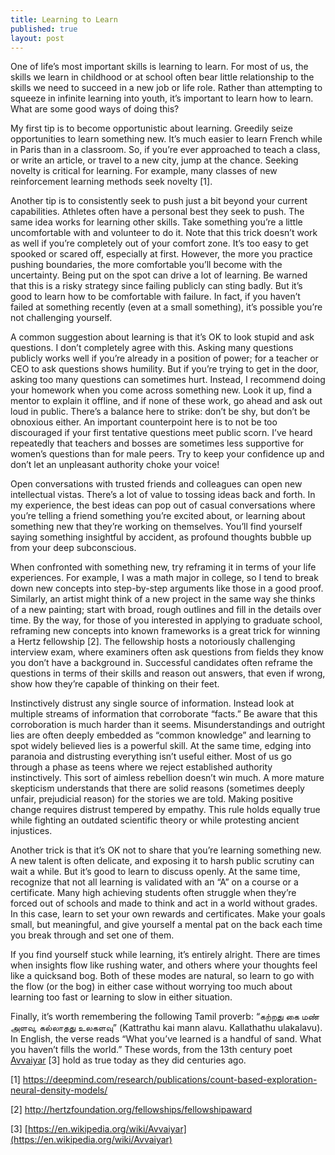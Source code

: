 ```yaml
---
title: Learning to Learn
published: true
layout: post
---
```


One of life’s most important skills is learning to learn. For most of us, the skills we learn in childhood or at school often bear little relationship to the skills we need to succeed in a new job or life role. Rather than attempting to squeeze in infinite learning into youth, it’s important to learn how to learn. What are some good ways of doing this?

My first tip is to become opportunistic about learning. Greedily seize opportunities to learn something new. It’s much easier to learn French while in Paris than in a classroom. So, if you’re ever approached to teach a class, or write an article, or travel to a new city, jump at the chance. Seeking novelty is critical for learning. For example, many classes of new reinforcement learning methods seek novelty [1].

Another tip is to consistently seek to push just a bit beyond your current capabilities. Athletes often have a personal best they seek to push. The same idea works for learning other skills. Take something you’re a little uncomfortable with and volunteer to do it. Note that this trick doesn’t work as well if you’re completely out of your comfort zone. It’s too easy to get spooked or scared off, especially at first. However, the more you practice pushing boundaries, the more comfortable you’ll become with the uncertainty. Being put on the spot can drive a lot of learning. Be warned that this is a risky strategy since failing publicly can sting badly. But it’s good to learn how to be comfortable with failure. In fact, if you haven’t failed at something recently (even at a small something), it’s possible you’re not challenging yourself.

A common suggestion about learning is that it’s OK to look stupid and ask questions. I don’t completely agree with this. Asking many questions publicly works well if you’re already in a position of power; for a teacher or CEO to ask questions shows humility. But if you’re trying to get in the door, asking too many questions can sometimes hurt. Instead, I recommend doing your homework when you come across something new. Look it up, find a mentor to explain it offline, and if none of these work, go ahead and ask out loud in public. There’s a balance here to strike: don’t be shy, but don’t be obnoxious either. An important counterpoint here is to not be too discouraged if your first tentative questions meet public scorn. I’ve heard repeatedly that teachers and bosses are sometimes less supportive for women’s questions than for male peers. Try to keep your confidence up and don’t let an unpleasant authority choke your voice!

Open conversations with trusted friends and colleagues can open new intellectual vistas. There’s a lot of value to tossing ideas back and forth. In my experience, the best ideas can pop out of casual conversations where you’re telling a friend something you’re excited about, or learning about something new that they’re working on themselves. You’ll find yourself saying something insightful by accident, as profound thoughts bubble up from your deep subconscious.

When confronted with something new, try reframing it in terms of your life experiences. For example, I was a math major in college, so I tend to break down new concepts into step-by-step arguments like those in a good proof. Similarly, an artist might think of a new project in the same way she thinks of a new painting; start with broad, rough outlines and fill in the details over time. By the way, for those of you interested in applying to graduate school, reframing new concepts into known frameworks is a great trick for winning a Hertz fellowship [2]. The fellowship hosts a notoriously challenging interview exam, where examiners often ask questions from fields they know you don’t have a background in. Successful candidates often reframe the questions in terms of their skills and reason out answers, that even if wrong, show how they’re capable of thinking on their feet.

Instinctively distrust any single source of information. Instead look at multiple streams of information that corroborate “facts.” Be aware that this corroboration is much harder than it seems. Misunderstandings and outright lies are often deeply embedded as “common knowledge” and learning to spot widely believed lies is a powerful skill. At the same time, edging into paranoia and distrusting everything isn’t useful either. Most of us go through a phase as teens where we reject established authority instinctively. This sort of aimless rebellion doesn’t win much. A more mature skepticism understands that there are solid reasons (sometimes deeply unfair, prejudicial reason) for the stories we are told. Making positive change requires distrust tempered by empathy. This rule holds equally true while fighting an outdated scientific theory or while protesting ancient injustices.

Another trick is that it’s OK not to share that you’re learning something new. A new talent is often delicate, and exposing it to harsh public scrutiny can wait a while. But it’s good to learn to discuss openly. At the same time, recognize that not all learning is validated with an “A” on a course or a certificate. Many high achieving students often struggle when they’re forced out of schools and made to think and act in a world without grades. In this case, learn to set your own rewards and certificates. Make your goals small, but meaningful, and give yourself a mental pat on the back each time you break through and set one of them. 

If you find yourself stuck while learning, it’s entirely alright. There are times when insights flow like rushing water, and others where your thoughts feel like a quicksand bog. Both of these modes are natural, so learn to go with the flow (or the bog) in either case without worrying too much about learning too fast or learning to slow in either situation.

Finally, it’s worth remembering the following Tamil proverb: “கற்றது கை மண் அளவு, கல்லாதது உலகளவு” (Kattrathu kai mann alavu. Kallathathu ulakalavu). In English, the verse reads “What you’ve learned is a handful of sand. What you haven’t fills the world.” These words, from the 13th century poet [Avvaiyar](https://en.wikipedia.org/wiki/Avvaiyar) [3] hold as true today as they did centuries ago.

[1] [https://deepmind.com/research/publications/count-based-exploration-neural-density-models/ ](https://deepmind.com/research/publications/count-based-exploration-neural-density-models/)

[2] [http://hertzfoundation.org/fellowships/fellowshipaward ](http://hertzfoundation.org/fellowships/fellowshipaward)

[3] [https://en.wikipedia.org/wiki/Avvaiyar](https://en.wikipedia.org/wiki/Avvaiyar)
